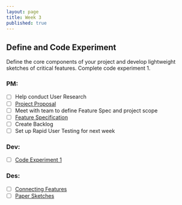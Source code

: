 ```yaml
---
layout: page
title: Week 3
published: true
---
```



## Define and Code Experiment

Define the core components of your project and develop lightweight sketches of critical features. Complete code experiment 1.

### PM:
* [ ] Help conduct User Research
* [ ] [Project Proposal](project-proposal.md)
* [ ] Meet with team to define Feature Spec and project scope
* [ ] [Feature Specification](feature-specification.md)
* [ ] Create Backlog
* [ ] Set up Rapid User Testing for next week

### Dev:
* [ ] [Code Experiment 1](code-experiment-1.md)

### Des:
* [ ] [Connecting Features](connecting-features.md)
* [ ] [Paper Sketches](paper-sketches.md)
